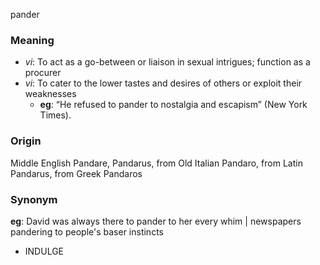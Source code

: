 pander
### Meaning
+ _vi_: To act as a go-between or liaison in sexual intrigues; function as a procurer
+ _vi_: To cater to the lower tastes and desires of others or exploit their weaknesses
    + __eg__: “He refused to pander to nostalgia and escapism” (New York Times).

### Origin

Middle English Pandare, Pandarus, from Old Italian Pandaro, from Latin Pandarus, from Greek Pandaros

### Synonym

__eg__: David was always there to pander to her every whim | newspapers pandering to people's baser instincts

+ INDULGE


